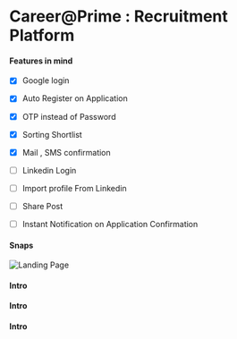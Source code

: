 # Career@Prime : Recruitment Platform  
#### Features in mind
- [x] Google login
- [x] Auto Register on Application
- [x] OTP instead of Password
- [x] Sorting Shortlist
- [x] Mail , SMS confirmation 

- [ ] Linkedin Login
- [ ] Import profile From Linkedin
- [ ] Share Post
- [ ] Instant Notification on Application Confirmation

#### Snaps

![Landing Page](https://github.com/Tuurash/JobPortal/blob/master/ScreenShots/Landing.gif)

#### Intro

#### Intro

#### Intro
